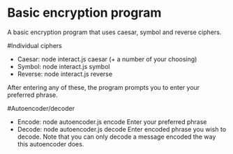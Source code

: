 Basic encryption program
===================

A basic encryption program that uses caesar, symbol and reverse ciphers.

#Individual ciphers
+ Caesar: node interact.js caesar (+ a number of your choosing)
+ Symbol: node interact.js symbol
+ Reverse: node interact.js reverse

After entering any of these, the program prompts you to enter your preferred phrase.

#Autoencoder/decoder
+ Encode: node autoencoder.js encode
Enter your preferred phrase
+ Decode: node autoencoder.js decode
Enter encoded phrase you wish to decode. Note that you can only decode a message encoded the way this autoencoder does.